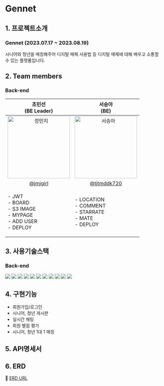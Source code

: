 # Gennet

## 1. 프로젝트소개
### Gennet (2023.07.17 ~ 2023.08.19)
<p text-align='center'>시니어와 청년을 매칭해주어 디지털 매체 사용법 등 디지털 매체에 대해 배우고 소통할 수 있는 플랫폼입니다. <br/>
</p>

## 2. Team members
### Back-end

| 조민선<br>(BE Leader) | 서승아<br>(BE) |
|:--------:| :--------: |
| <img src="https://github.com/codestates-seb/seb44_main_014/assets/101058141/f9021546-f255-4c69-8690-42d7eb1dedce" alt="정민지" width="200" height="200">| <img src="https://github.com/codestates-seb/seb44_main_014/assets/101058141/eaecf455-9651-4de3-acc1-5036bbf349bf" alt="서승아" width="200" height="200"> | | 
|[@jmjgirl](https://github.com/jmjgirl) | [@tjtmddk720](https://github.com/tjtmddk720) |
| <p align="left">- JWT <br/>- BOARD <br/>- S3 IMAGE <br/>- MYPAGE <br/>- ADD USER <br/>- DEPLOY <br/></p> | <p align="left">- LOCATION <br/>- COMMENT <br/>- STARRATE <br/>- MATE <br/>- DEPLOY <br/></p> | 

## 3. 사용기술스택
### Back-end
<img src="https://img.shields.io/badge/SPRING-6DB33F?style=for-the-badge&logo=SPRING&logoColor=white"> <img src="https://img.shields.io/badge/SPRINGBOOT-6DB33F?style=for-the-badge&logo=SPRINGBOOT&logoColor=white"> <img src="https://img.shields.io/badge/SPRINGSECURITY-6DB33F?style=for-the-badge&logo=SPRINGSECURITY&logoColor=white"> <img src="https://img.shields.io/badge/JAVA-4479A1?style=for-the-badge&logo=JAVA&logoColor=black"> <img src="https://img.shields.io/badge/MYSQL-4479A1?style=for-the-badge&logo=MYSQL&logoColor=white"> <img src="https://img.shields.io/badge/QUERYDSL-4479A1?style=for-the-badge&logo=QUERYDSL&logoColor=black"> <img src="https://img.shields.io/badge/JPA-6DB33F?style=for-the-badge&logo=JPA&logoColor=black"> <img src="https://img.shields.io/badge/GITHUBACTIONS-2088FF?style=for-the-badge&logo=GITHUBACTIONS&logoColor=white"> <img src="https://img.shields.io/badge/AMAZONEC2-FF9900?style=for-the-badge&logo=AMAZONEC2&logoColor=white"> <img src="https://img.shields.io/badge/AMAZONS3-569A31?style=for-the-badge&logo=AMAZONS3&logoColor=white"> <img src="https://img.shields.io/badge/AMAZONRDS-527FFF?style=for-the-badge&logo=AMAZONRDS&logoColor=white">

## 4. 구현기능
- 회원가입/로그인
- 시니어, 청년 게시판
- 실시간 채팅
- 회원 별점 평가
- 시니어, 청년 1대 1 매칭

## 5. API명세서
## 6. ERD
🔖 [ERD URL](https://dbdiagram.io/d/64c7a12102bd1c4a5eface1e)
